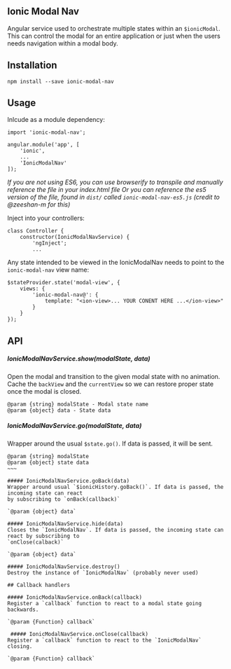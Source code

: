 ## Ionic Modal Nav
Angular service used to orchestrate multiple states within an `$ionicModal`.
This can control the modal for an entire application or just when the users needs navigation within a modal body.

## Installation

`npm install --save ionic-modal-nav`

## Usage
Inlcude as a module dependency: 

~~~
import 'ionic-modal-nav';

angular.module('app', [
    'ionic',
    ...
    'IonicModalNav'
]);
~~~

_If you are not using ES6, you can use browserify to transpile and manually reference the file in your index.html file_
_Or you can reference the es5 version of the file, found in `dist/` called `ionic-modal-nav-es5.js` (credit to @zeeshan-m for this)_

Inject into your controllers:

~~~
class Controller {
    constructor(IonicModalNavService) {
        'ngInject';
        ...
~~~

Any state intended to be viewed in the IonicModalNav needs to point to the 
`ionic-modal-nav` view name:

~~~
$stateProvider.state('modal-view', {
    views: {
        'ionic-modal-nav@': {
            template: "<ion-view>... YOUR CONENT HERE ...</ion-view>"
        }
    }
});
~~~

## API

##### IonicModalNavService.show(modalState, data)
Open the modal and transition to the given modal state with no animation.
Cache the `backView` and the `currentView` so we can restore proper state once 
the modal is closed.
 
 ~~~
@param {string} modalState - Modal state name
@param {object} data - State data
 ~~~
 
##### IonicModalNavService.go(modalState, data)
Wrapper around the usual `$state.go()`. If data is passed, it will be sent.
 
~~~~
@param {string} modalState
@param {object} state data
~~~
     
##### IonicModalNavService.goBack(data)
Wrapper around usual `$ionicHistory.goBack()`. If data is passed, the incoming state can react
by subscribing to `onBack(callback)`

`@param {object} data`
     
##### IonicModalNavService.hide(data)    
Closes the `IonicModalNav`. If data is passed, the incoming state can react by subscribing to 
`onClose(calback)`

`@param {object} data`
     
##### IonicModalNavService.destroy()    
Destroy the instance of `IonicModalNav` (probably never used)

## Callback handlers

##### IonicModalNavService.onBack(callback)    
Register a `callback` function to react to a modal state going backwards. 

`@param {Function} callback`
 
 ##### IonicModalNavService.onClose(callback)    
Register a `callback` function to react to the `IonicModalNav` closing.

`@param {Function} callback`
